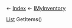 ← [Index](Api-Index) ← [IMyInventory](VRage.Game.ModAPI.Ingame.IMyInventory)

[List<T>](System.Collections.Generic.List`1) GetItems()

